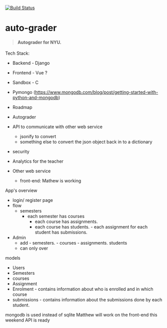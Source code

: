 [![Build Status](https://travis-ci.org/virgiltataru/aagrader.svg?branch=master)](https://travis-ci.org/virgiltataru/aagrader)

# auto-grader

> #### Autograder for NYU.

Tech Stack:

- Backend - Django
- Frontend - Vue ?
- Sandbox - C
- Pymongo (https://www.mongodb.com/blog/post/getting-started-with-python-and-mongodb)
- Roadmap

- Autograder
- API to communicate with other web service
  - jsonify to convert
  - something else to convert the json object back in to a dictionary
- security
- Analytics for the teacher

- Other web service
  - front-end: Mathew is working

App's overview

- login/ register page
- flow
  - semesters
    - each semester has courses
      - each course has assignments.
      - each course has students. - each assignment for each student has submissions.
- Admin
  - add - semesters. - courses - assignments.
    students
  - can only over

models

- Users
- Semesters
- courses
- Assignment
- Enrolment - contains information about who is enrolled and in which course
- submissions - contains information about the submissions done by each student.


mongodb is used instead of sqlite
Matthew will work on the front-end this weekend
API is ready
